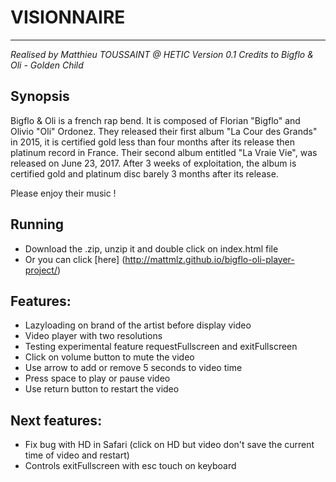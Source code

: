 # VISIONNAIRE
-----------------------
*Realised by Matthieu TOUSSAINT @ HETIC*
*Version 0.1*
*Credits to Bigflo & Oli - Golden Child*

## Synopsis
Bigflo & Oli is a french rap bend. It is composed of Florian "Bigflo" and Olivio "Oli" Ordonez. They released their first album "La Cour des Grands" in 2015, it is certified gold less than four months after its release then platinum record in France.
Their second album entitled "La Vraie Vie", was released on June 23, 2017. After 3 weeks of exploitation, the album is certified gold and platinum disc barely 3 months after its release.

Please enjoy their music !

## Running
 - Download the .zip, unzip it and double click on index.html file
 - Or you can click [here] (http://mattmlz.github.io/bigflo-oli-player-project/)

## Features:
 - Lazyloading on brand of the artist before display video
 - Video player with two resolutions
 - Testing experimental feature requestFullscreen and exitFullscreen
 - Click on volume button to mute the video
 - Use arrow to add or remove 5 seconds to video time
 - Press space to play or pause video
 - Use return button to restart the video

## Next features:
 - Fix bug with HD in Safari (click on HD but video don't save the current time of video and restart)
 - Controls exitFullscreen with esc touch on keyboard
